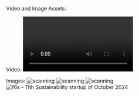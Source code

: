 Video and Image Assets:

Video:
<video autoplay="" loop=""><source src="https://api.trophien.com/files/shared/Projektek/Stylevise/outfino-commercial.mp4" type="video/mp4"></video>

Images:
<img src="/static/media/scan.d6e4872b8e9796c5b0ec.png" class="img-fluid" alt="scanning">
<img src="/static/media/result1.75a1dc9f4bb4061f30bc.png" class="img-fluid" alt="scanning">
<img src="/static/media/result2.c4b1ed03fa878467a560.png" class="img-fluid" alt="scanning">
<img src="/static/media/f6s-logo-square.e9a790b1d64908820f9c69cc72eb32d2.svg" class="f6s" alt="f6s - 11th Sustainability startup of October 2024">